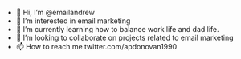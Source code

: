 - 👋 Hi, I’m @emailandrew
- 👀 I’m interested in email marketing
- 🌱 I’m currently learning how to balance work life and dad life.
- 💞️ I’m looking to collaborate on projects related to email marketing
- 📫 How to reach me twitter.com/apdonovan1990

<!---
emailandrew/emailandrew is a ✨ special ✨ repository because its `README.md` (this file) appears on your GitHub profile.
You can click the Preview link to take a look at your changes.
--->
